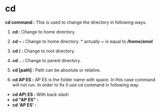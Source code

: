 # cd

**cd command :** This is used to change the directory in following ways.

1. **cd :** Change to home directory.

2. **cd ~ :** Change to home directory.
        * actually **~** is equal to  **/home/amol**

3. **cd / :** Change to root directory.

4. **cd .. :** Change to parent directory.
5. **cd [path] :** Path can be absolute or relative.
6. **cd AP ES :** AP ES is the folder name with space. In this case command will not run. In order to fix it use cd command in following way.
  
* **cd AP\ ES :** With back slash
* **cd "AP ES" :**
* **cd 'AP ES' :**
